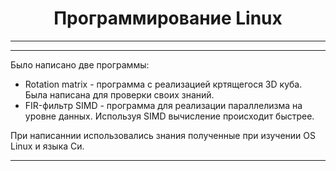 <center><h1>
Программирование Linux
</h1></center>

---
---
Было написано две программы:
- Rotation matrix - программа с реализацией кртящегося 3D куба. Была написана для проверки своих знаний.
- FIR-фильтр SIMD - программа для реализации параллелизма на уровне данных. Используя SIMD вычисление происходит быстрее.

При написаннии использовались знания полученные при изучении OS Linux и языка Си.

---